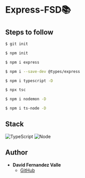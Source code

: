 # Express-FSD📚

## Steps to follow

``` sh
$ git init
```

``` sh
$ npm init
```

``` sh
$ npm i express
```

``` sh
$ npm i --save-dev @types/express
```

``` sh
$ npm i typescript -D
```

``` sh
$ npx tsc
```

``` sh
$ npm i nodemon -D
```

``` sh
$ npm i ts-node -D
```

## Stack

![TypeScript](https://img.shields.io/badge/TypeScript-007ACC?style=for-the-badge&logo=typescript&logoColor=white) ![Node](https://img.shields.io/badge/Node.js-43853D?style=for-the-badge&logo=node.js&logoColor=white) 


## Author

- **David Fernandez Valle**
  - [GitHub](https://github.com/Davfernandezz)

